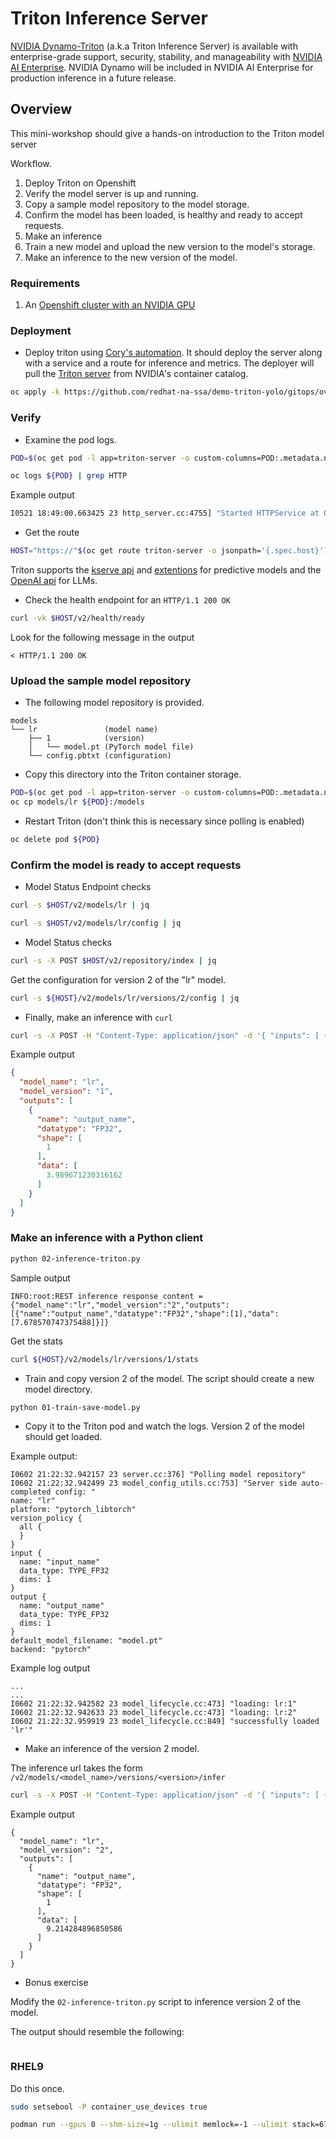 # Triton Inference Server

[NVIDIA Dynamo-Triton](https://developer.nvidia.com/triton-inference-server) (a.k.a Triton Inference Server) is available with enterprise-grade support, security, stability, and manageability with [NVIDIA AI Enterprise](https://www.nvidia.com/en-us/ai-data-science/products/triton-inference-server/get-started/). NVIDIA Dynamo will be included in NVIDIA AI Enterprise for production inference in a future release.

## Overview

This mini-workshop should give a hands-on introduction to the Triton model server

Workflow.
1. Deploy Triton on Openshift
1. Verify the model server is up and running.
1. Copy a sample model repository to the model storage.
1. Confirm the model has been loaded, is healthy and ready to accept requests.
1. Make an inference
1. Train a new model and upload the new version to the model's storage.
1. Make an inference to the new version of the model.

### Requirements

1. An [Openshift cluster with an NVIDIA GPU](https://catalog.demo.redhat.com/catalog?item=babylon-catalog-prod/sandboxes-gpte.ocp4-demo-rhods-nvidia-gpu-aws.prod&utm_source=webapp&utm_medium=share-link)

### Deployment
- Deploy triton using [Cory's automation](https://github.com/redhat-na-ssa/demo-triton-yolo.git). It should deploy the server along with a service and a route for inference and metrics.
The deployer will pull the [Triton server](https://catalog.ngc.nvidia.com/orgs/nvidia/containers/tritonserver) from NVIDIA's container catalog.
```bash
oc apply -k https://github.com/redhat-na-ssa/demo-triton-yolo/gitops/overlays/triton
```

### Verify
- Examine the pod logs.
```bash
POD=$(oc get pod -l app=triton-server -o custom-columns=POD:.metadata.name --no-headers)

oc logs ${POD} | grep HTTP
```
Example output
```bash
I0521 18:49:00.663425 23 http_server.cc:4755] "Started HTTPService at 0.0.0.0:8000"
```

- Get the route
```bash
HOST="https://"$(oc get route triton-server -o jsonpath='{.spec.host}')
```

Triton supports the [kserve api](https://github.com/kserve/kserve/blob/master/docs/predict-api/v2/required_api.md) and
[extentions](https://github.com/triton-inference-server/server/tree/main/docs/protocol)
 for predictive models and the [OpenAI api](https://docs.nvidia.com/deeplearning/triton-inference-server/user-guide/docs/client_guide/openai_readme.html) for LLMs.

- Check the health endpoint for an `HTTP/1.1 200 OK`

```bash
curl -vk $HOST/v2/health/ready
```

Look for the following message in the output
```console
< HTTP/1.1 200 OK
```

### Upload the sample model repository

- The following model repository is provided.

```console
models
└── lr               (model name)
    ├── 1            (version)
    │   └── model.pt (PyTorch model file)
    └── config.pbtxt (configuration)
```

- Copy this directory into the Triton container storage.
```bash
POD=$(oc get pod -l app=triton-server -o custom-columns=POD:.metadata.name --no-headers)
oc cp models/lr ${POD}:/models
```

- Restart Triton (don't think this is necessary since polling is enabled)
```bash
oc delete pod ${POD}
```

### Confirm the model is ready to accept requests

- Model Status Endpoint checks
```bash
curl -s $HOST/v2/models/lr | jq
```
```bash
curl -s $HOST/v2/models/lr/config | jq
```

- Model Status checks

```bash
curl -s -X POST $HOST/v2/repository/index | jq
```

Get the configuration for version 2 of the "lr" model.
```bash
curl -s ${HOST}/v2/models/lr/versions/2/config | jq
```

- Finally, make an inference with `curl`
```bash
curl -s -X POST -H "Content-Type: application/json" -d '{ "inputs": [ { "name": "input_name", "shape": [1], "datatype": "FP32", "data": [2.0] } ] }' ${HOST}/v2/models/lr/infer | jq .
```
Example output
```json
{
  "model_name": "lr",
  "model_version": "1",
  "outputs": [
    {
      "name": "output_name",
      "datatype": "FP32",
      "shape": [
        1
      ],
      "data": [
        3.989671230316162
      ]
    }
  ]
}
```

### Make an inference with a Python client
```bash
python 02-inference-triton.py
```

Sample output
```console
INFO:root:REST inference response content = {"model_name":"lr","model_version":"2","outputs":[{"name":"output_name","datatype":"FP32","shape":[1],"data":[7.678570747375488]}]}
```

Get the stats
```bash
curl ${HOST}/v2/models/lr/versions/1/stats
```

- Train and copy version 2 of the model. The script should create a new model directory.

```bash
python 01-train-save-model.py
```

- Copy it to the Triton pod and watch the logs. Version 2 of the model
should get loaded.

Example output:
```console
I0602 21:22:32.942157 23 server.cc:376] "Polling model repository"
I0602 21:22:32.942499 23 model_config_utils.cc:753] "Server side auto-completed config: "
name: "lr"
platform: "pytorch_libtorch"
version_policy {
  all {
  }
}
input {
  name: "input_name"
  data_type: TYPE_FP32
  dims: 1
}
output {
  name: "output_name"
  data_type: TYPE_FP32
  dims: 1
}
default_model_filename: "model.pt"
backend: "pytorch"
```
Example log output
```console
...
...
I0602 21:22:32.942582 23 model_lifecycle.cc:473] "loading: lr:1"
I0602 21:22:32.942633 23 model_lifecycle.cc:473] "loading: lr:2"
I0602 21:22:32.959919 23 model_lifecycle.cc:849] "successfully loaded 'lr'"
```

- Make an inference of the version 2 model.

The inference url takes the form `/v2/models/<model_name>/versions/<version>/infer`

```bash
curl -s -X POST -H "Content-Type: application/json" -d '{ "inputs": [ { "name": "input_name", "shape": [1], "datatype": "FP32", "data": [3.0] } ] }' ${HOST}/v2/models/lr/versions/2/infer | jq .
```

Example output

```console
{
  "model_name": "lr",
  "model_version": "2",
  "outputs": [
    {
      "name": "output_name",
      "datatype": "FP32",
      "shape": [
        1
      ],
      "data": [
        9.214284896850586
      ]
    }
  ]
}
```

- Bonus exercise

Modify the `02-inference-triton.py` script to inference version 2 of the model.

The output should resemble the following:
```console

```

### RHEL9

Do this once.
```bash
sudo setsebool -P container_use_devices true
```

```bash
podman run --gpus 0 --shm-size=1g --ulimit memlock=-1 --ulimit stack=67108864 -p8000:8000 -p8001:8001 -p8002:8002 -v $(pwd)/models:/models:z nvcr.io/nvidia/tritonserver:25.04-py3 tritonserver --model-store=/models --strict-model-config=false --log-verbose=1
```
